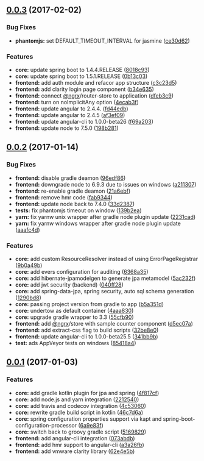 <a name="0.0.3"></a>
## [0.0.3](https://github.com/shardis/shardis/compare/v0.0.2...v0.0.3) (2017-02-02)


### Bug Fixes

* **phantomjs:** set DEFAULT_TIMEOUT_INTERVAL for jasmine ([ce30d62](https://github.com/shardis/shardis/commit/ce30d62))


### Features

* **core:** update spring boot to 1.4.4.RELEASE ([8018c93](https://github.com/shardis/shardis/commit/8018c93))
* **core:** update spring boot to 1.5.1.RELEASE ([0b13c03](https://github.com/shardis/shardis/commit/0b13c03))
* **frontend:** add auth module and refacor app structure ([c3c23d5](https://github.com/shardis/shardis/commit/c3c23d5))
* **frontend:** add clarity login page component ([b34e635](https://github.com/shardis/shardis/commit/b34e635))
* **frontend:** connect [@ngrx](https://github.com/ngrx)/router-store to application ([dfeb3c9](https://github.com/shardis/shardis/commit/dfeb3c9))
* **frontend:** turn on noImplicitAny option ([4ecab3f](https://github.com/shardis/shardis/commit/4ecab3f))
* **frontend:** update angular to 2.4.4. ([fd44edb](https://github.com/shardis/shardis/commit/fd44edb))
* **frontend:** update angular to 2.4.5 ([af3ef09](https://github.com/shardis/shardis/commit/af3ef09))
* **frontend:** update angular-cli to 1.0.0-beta26 ([f69a203](https://github.com/shardis/shardis/commit/f69a203))
* **frontend:** update node to 7.5.0 ([198b281](https://github.com/shardis/shardis/commit/198b281))



<a name="0.0.2"></a>
## [0.0.2](https://github.com/shardis/shardis/compare/v0.0.1...v0.0.2) (2017-01-14)


### Bug Fixes

* **frontend:** disable gradle deamon ([96edf86](https://github.com/shardis/shardis/commit/96edf86))
* **frontend:** downgrade node to 6.9.3 due to issues on windows ([a211307](https://github.com/shardis/shardis/commit/a211307))
* **frontend:** re-enable gradle deamon ([21a6ebf](https://github.com/shardis/shardis/commit/21a6ebf))
* **frontend:** remove hmr code ([fab9344](https://github.com/shardis/shardis/commit/fab9344))
* **frontend:** update node back to 7.4.0 ([33d2387](https://github.com/shardis/shardis/commit/33d2387))
* **tests:** fix phantomjs timeout on window ([139b2ea](https://github.com/shardis/shardis/commit/139b2ea))
* **yarn:** fix yarnw unix wrapper after gradle node plugin update ([2231cad](https://github.com/shardis/shardis/commit/2231cad))
* **yarn:** fix yarnw windows wrapper after gradle node plugin update ([aaafc4d](https://github.com/shardis/shardis/commit/aaafc4d))


### Features

* **core:** add custom ResourceResolver instead of using ErrorPageRegistrar ([9b0a49b](https://github.com/shardis/shardis/commit/9b0a49b))
* **core:** add evers configuration for auditing ([6368a35](https://github.com/shardis/shardis/commit/6368a35))
* **core:** add hibernate-jpamodelgen to generate jpa metamodel ([5ac232f](https://github.com/shardis/shardis/commit/5ac232f))
* **core:** add jwt security (backend) ([040ff28](https://github.com/shardis/shardis/commit/040ff28))
* **core:** add spring-data-jpa, spring security, auto sql schema generation ([1290bd8](https://github.com/shardis/shardis/commit/1290bd8))
* **core:** passing project version from gradle to app ([b5a351d](https://github.com/shardis/shardis/commit/b5a351d))
* **core:** undertow as default container ([4aaa830](https://github.com/shardis/shardis/commit/4aaa830))
* **core:** upgrade gradle wrapper to 3.3 ([55cfb90](https://github.com/shardis/shardis/commit/55cfb90))
* **frontend:** add [@ngrx](https://github.com/ngrx)/store with sample counter component ([d5ec07a](https://github.com/shardis/shardis/commit/d5ec07a))
* **frontend:** add extract-css flag to build scripts ([32be8e0](https://github.com/shardis/shardis/commit/32be8e0))
* **frontend:** update angular-cli to 1.0.0-beta25.5 ([341bb9b](https://github.com/shardis/shardis/commit/341bb9b))
* **test:** ads AppVeyor tests on windows ([85418a4](https://github.com/shardis/shardis/commit/85418a4))



<a name="0.0.1"></a>
## [0.0.1](https://github.com/shardis/shardis/compare/46c7d6a...v0.0.1) (2017-01-03)


### Features

* **core:** add gradle kotlin plugin for jpa and spring ([4f817cf](https://github.com/shardis/shardis/commit/4f817cf))
* **core:** add node.js and yarn integration ([2212540](https://github.com/shardis/shardis/commit/2212540))
* **core:** add travis and codecov integration ([4c53060](https://github.com/shardis/shardis/commit/4c53060))
* **core:** rewrite gradle build script in kotlin ([46c7d6a](https://github.com/shardis/shardis/commit/46c7d6a))
* **core:** spring configuration properties support via kapt and spring-boot-configuration-processor ([6a9e83f](https://github.com/shardis/shardis/commit/6a9e83f))
* **core:** switch back to groovy gradle script ([5169829](https://github.com/shardis/shardis/commit/5169829))
* **frontend:** add angular-cli integration ([073abdb](https://github.com/shardis/shardis/commit/073abdb))
* **frontend:** add hmr support to angular-cli ([a3a26fb](https://github.com/shardis/shardis/commit/a3a26fb))
* **frontend:** add vmware clarity library ([62e4e5b](https://github.com/shardis/shardis/commit/62e4e5b))



